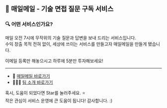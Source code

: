 ## 📮 매일메일 - 기술 면접 질문 구독 서비스

### 🔍 어떤 서비스인가요?

매일 오전 7시에 무작위의 기술 질문과 답변을 보내 드리는 서비스입니다.  
수익 창출 목적 전혀 없이, 세상에 쓰이는 서비스를 만들고자 매일메일을 만들게 됐습니다.

이메일 등록만 해놓으시고 하루에 5분만 투자해보세요!

---------

* 📮 [매일메일 바로가기](https://www.maeil-mail.kr?utm_source=github_main)    
* 🧑🏻‍💻 [팀 소개 바로가기](https://sable-jitterbug-221.notion.site/12ef81eba36580b98e33e14e22dcb24d)

혹시, 도움이 되었다면 Star를 눌러주세요. ⭐️  
작은 관심이 서비스 운영에 큰 도움이 됩니다! 감사합니다. :)
